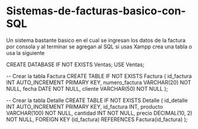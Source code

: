 # Sistemas-de-facturas-basico-con-SQL
Un sistema bastante basico en el cual se ingresan los datos de la factura por consola y al terminar se agregan al SQL
si usas Xampp crea una tabla o usa la siguiente


CREATE DATABASE IF NOT EXISTS Ventas;
USE Ventas;

-- Crear la tabla Factura
CREATE TABLE IF NOT EXISTS Factura (
    id_factura INT AUTO_INCREMENT PRIMARY KEY,
    numero_factura VARCHAR(20) NOT NULL,
    fecha DATE NOT NULL,
    cliente VARCHAR(50) NOT NULL
);

-- Crear la tabla Detalle
CREATE TABLE IF NOT EXISTS Detalle (
    id_detalle INT AUTO_INCREMENT PRIMARY KEY,
    id_factura INT,
    producto VARCHAR(100) NOT NULL,
    cantidad INT NOT NULL,
    precio DECIMAL(10, 2) NOT NULL,
    FOREIGN KEY (id_factura) REFERENCES Factura(id_factura)
);

